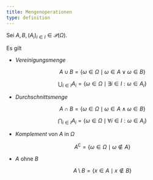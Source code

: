 ```yaml
---
title: Mengenoperationen
type: definition
---
```


Sei $A, B, (A_i)_{i \in I} \in \mathcal{P}(\Omega)$.

Es gilt
- *Vereinigungsmenge*

$$
	A \cup B = \{ \omega \in \Omega \mid \omega \in A \lor \omega \in B \}
$$

$$
	\bigcup_{i \in I} A_i = \{ \omega \in \Omega \mid \exists i \in I : \omega \in A_i \}
$$

- *Durchschnittsmenge*

$$
	A \cap B = \{ \omega \in \Omega \mid \omega \in A \land \omega \in B \}
$$

$$
	\bigcap_{i \in I} A_i = \{ \omega \in \Omega \mid \forall i \in I : \omega \in A_i \}
$$

- *Komplement* von $A$ in $\Omega$

$$
	A^\complement = \{ \omega \in \Omega \mid \omega \notin A \}
$$

- $A$ ohne $B$

$$
	A \setminus B = \{ x \in A \mid x \notin B \}
$$